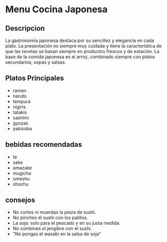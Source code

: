 # Menu Cocina Japonesa

## Descripcion
La gastronomía japonesa destaca por su sencillez y elegancia en cada plato. La presentación es siempre muy cuidada y tiene la característica de que las recetas se basan siempre en productos frescos y de estación. La base de la comida japonesa es el arroz, combinado siempre con platos secundarios, sopas y salsas.

## Platos Principales
- ramen
- naruto
- tempura
- nigiris
- tatakis
- sashimi
- gyozas
- yakisoba

## bebidas recomendadas
- te
- sake
- amazake
- mugicha
- umeshu
- shochu

## consejos
- No cortes ni muerdas la pieza de sushi.
- No pinches el sushi con los palillos.
- La soja: solo para el pescado y en su justa medida.
- No combines el jengibre con el sushi.
- "No pongas el wasabi en la salsa de soja"

